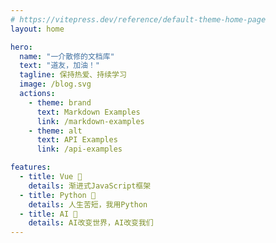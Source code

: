 ```yaml
---
# https://vitepress.dev/reference/default-theme-home-page
layout: home

hero:
  name: "一介散修的文档库"
  text: "道友，加油！"
  tagline: 保持热爱、持续学习
  image: /blog.svg
  actions:
    - theme: brand
      text: Markdown Examples
      link: /markdown-examples
    - theme: alt
      text: API Examples
      link: /api-examples

features:
  - title: Vue 🎉
    details: 渐进式JavaScript框架
  - title: Python 🎉
    details: 人生苦短，我用Python
  - title: AI 🎉
    details: AI改变世界，AI改变我们
---
```


